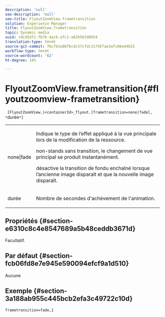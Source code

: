 ```yaml
---
description: 'null'
seo-description: 'null'
seo-title: FlyoutZoomView.frametransition
solution: Experience Manager
title: FlyoutZoomView.frametransition
topic: Dynamic media
uuid: c9cd5df1-fb7b-4acb-afc1-a62b563d8654
translation-type: tm+mt
source-git-commit: 7bc7b3a86fbcdc57cfdc31745fae3afc06e44b15
workflow-type: tm+mt
source-wordcount: '62'
ht-degree: 14%

---
```



# FlyoutZoomView.frametransition{#flyoutzoomview-frametransition}

` [FlyoutZoomView.|<containerId>_flyout.]frametransition=none|fade[, *`durée`*]`

<table id="table_FC34B37AACFB4E92A37E1D2D93D5F0D2"> 
 <tbody> 
  <tr> 
   <td colname="col1"> <p> <span class="codeph"> none|fade</span> </p> </td> 
   <td colname="col2"> <p> </p> <p> Indique le type de l’effet appliqué à la vue principale lors de la modification de la ressource. </p> <p><span class="codeph"> </span> non-stands sans transition, le changement de vue principal se produit instantanément. </p> <p><span class="codeph"> </span> désactive la transition de fondu enchaîné lorsque l’ancienne image disparaît et que la nouvelle image disparaît. </p> <p> </p> </td> 
  </tr> 
  <tr> 
   <td colname="col1"> <p><span class="codeph"><span class="varname"> durée</span></span> </p> </td> 
   <td colname="col2"> <p> Nombre de secondes d'achèvement de l'animation. </p> </td> 
  </tr> 
 </tbody> 
</table>

## Propriétés {#section-e6310c8c4e8547689a5b48ceddb3671d}

Facultatif.

## Par défaut {#section-fcb06fd8e7e945e590094efcf9a1d510}

Aucune

## Exemple {#section-3a188ab955c445bcb2efa3c49722c10d}

`frametransition=fade,1`
